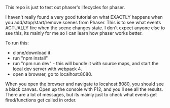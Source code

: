 This repo is just to test out phaser's lifecycles for phaser. 

I haven't really found a very good tutorial on what EXACTLY happens when you add/stop/start/remove scenes from Phaser.
This is to see what events ACTUALLY fire when the scene changes state.
I don't expect anyone else to see this, its mainly for me so I can learn how phaser works better.

To run this:
 - clone/download it
 - run "npm install"
 - run "npm run dev" - this will bundle it with source maps, and start the local dev server with webpack 4.
 - open a browser, go to localhost:8080.

When you open the browser and navigate to locahost:8080, you should see a black canvas. Open up the console with F12, and you'll see all the results.
There are a lot of messages, but its mainly just to check what events get fired/functions get called in order.
